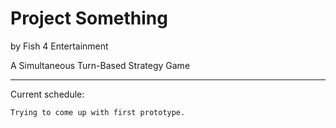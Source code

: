 Project Something
=================
by Fish 4 Entertainment

A Simultaneous Turn-Based Strategy Game

---

Current schedule:

    Trying to come up with first prototype.
